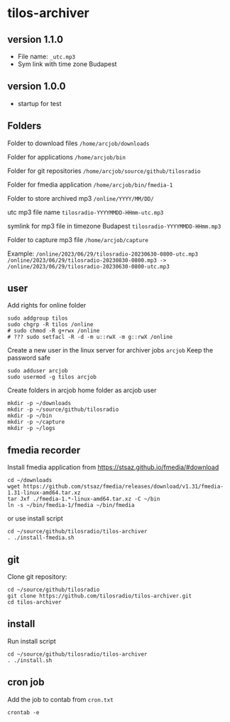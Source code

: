 # tilos-archiver

## version 1.1.0
- File name: `_utc.mp3`
- Sym link with time zone Budapest 

## version 1.0.0
- startup for test

## Folders

Folder to download files `/home/arcjob/downloads`

Folder for applications `/home/arcjob/bin`

Folder for git repositories `/home/arcjob/source/github/tilosradio`

Folder for fmedia application `/home/arcjob/bin/fmedia-1`

Folder to store archived mp3 `/online/YYYY/MM/DD/`

utc mp3 file name `tilosradio-YYYYMMDD-HHmm-utc.mp3`

symlink for mp3 file in timezone Budapest `tilosradio-YYYYMMDD-HHmm.mp3`

Folder to capture mp3 file `/home/arcjob/capture`

Example: 
`/online/2023/06/29/tilosradio-20230630-0800-utc.mp3`
`/online/2023/06/29/tilosradio-20230830-0800.mp3 -> /online/2023/06/29/tilosradio-20230630-0800-utc.mp3`

## user
Add rights for online folder

    sudo addgroup tilos
    sudo chgrp -R tilos /online
    # sudo chmod -R g+rwx /online
    # ??? sudo setfacl -R -d -m u::rwX -m g::rwX /online

Create a new user in the linux server for archiver jobs `arcjob` Keep the password safe

    sudo adduser arcjob
    sudo usermod -g tilos arcjob

Create folders in arcjob home folder as arcjob user

    mkdir -p ~/downloads
    mkdir -p ~/source/github/tilosradio
    mkdir -p ~/bin
    mkdir -p ~/capture
    mkdir -p ~/logs

## fmedia recorder
Install fmedia application from https://stsaz.github.io/fmedia/#download

    cd ~/downloads
    wget https://github.com/stsaz/fmedia/releases/download/v1.31/fmedia-1.31-linux-amd64.tar.xz
    tar Jxf ./fmedia-1.*-linux-amd64.tar.xz -C ~/bin
    ln -s ~/bin/fmedia-1/fmedia ~/bin/fmedia

or use install script

    cd ~/source/github/tilosradio/tilos-archiver
    . ./install-fmedia.sh

## git

Clone git repository:

    cd ~/source/github/tilosradio
    git clone https://github.com/tilosradio/tilos-archiver.git
    cd tilos-archiver

## install
Run install script

    cd ~/source/github/tilosradio/tilos-archiver
    . ./install.sh

## cron job
Add the job to contab from `cron.txt`
    
    crontab -e
    
